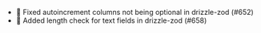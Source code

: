 - 🐛 Fixed autoincrement columns not being optional in drizzle-zod (#652)
- 🐛 Added length check for text fields in drizzle-zod (#658)
